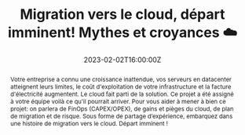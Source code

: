 ---
title: Migration vers le cloud, départ imminent! Mythes et croyances ☁️

event: Very Tech Trip 2023
event_url: https://verytechtrip.com/

location: Paris (Cité des Sciences et de l'Industrie)
address:
  street: 30 Av. Corentin Cariou
  city: Paris
  region: Ile-de-France
  postcode: '75019'
  country: France

summary: Le Cloud n'est pas un long fleuve tranquille..
abstract: "Votre entreprise a connu une croissance inattendue, vos serveurs en datacenter atteignent leurs limites, le coût d'exploitation de votre infrastructure et la facture d'électricité augmentent.
Le cloud fait parti de la solution. 
Ce projet a été assigné à votre équipe voilà ce qu'il pourrait arriver. Pour vous aider à mener à bien ce projet: on parlera de FinOps (CAPEX/OPEX), de gains et pièges du cloud, de plan de migration et de risque.
Sous forme de partage d’expérience, embarquez dans une histoire de migration vers le cloud. Départ imminent !"

date: "2023-02-02T16:00:00Z"
date_end: "2023-02-02T16:30:00Z"
all_day: false

publishDate: "2022-12-12T00:00:00Z"

authors: [David Aparicio]
tags: [Cloud, SRE]

featured: false

image:
  caption: 'Crédits: [**Dessin "VTT22" par CommitStrip**](https://verytechtrip.com/)'
  focal_point: Right

links:
#- icon: file-alt
#  icon_pack: fas
#  name: Article
#  url: https://blog.ovhcloud.com/ovhcloud-at-touraine-tech/
#  #url: https://blog.devrel.ovh/2022-01-24-touraine-tech/
#- icon: comments
#  icon_pack: fas
#  name: Avis
#  url: https://openfeedback.io/O0JgOh7607hrFK6xomd6/2022-01-21/SIE6sm17zZIewvX5vO9G
url_code: ""
url_pdf: ""
url_slides: "talks/VTT2023_Mythes_du_cloud.pdf"
url_video: ""

slides: ""
projects: []
---